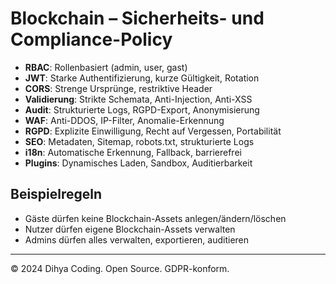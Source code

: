 # Blockchain – Sicherheits- und Compliance-Policy

- **RBAC**: Rollenbasiert (admin, user, gast)
- **JWT**: Starke Authentifizierung, kurze Gültigkeit, Rotation
- **CORS**: Strenge Ursprünge, restriktive Header
- **Validierung**: Strikte Schemata, Anti-Injection, Anti-XSS
- **Audit**: Strukturierte Logs, RGPD-Export, Anonymisierung
- **WAF**: Anti-DDOS, IP-Filter, Anomalie-Erkennung
- **RGPD**: Explizite Einwilligung, Recht auf Vergessen, Portabilität
- **SEO**: Metadaten, Sitemap, robots.txt, strukturierte Logs
- **i18n**: Automatische Erkennung, Fallback, barrierefrei
- **Plugins**: Dynamisches Laden, Sandbox, Auditierbarkeit

## Beispielregeln
- Gäste dürfen keine Blockchain-Assets anlegen/ändern/löschen
- Nutzer dürfen eigene Blockchain-Assets verwalten
- Admins dürfen alles verwalten, exportieren, auditieren

---
© 2024 Dihya Coding. Open Source. GDPR-konform.
